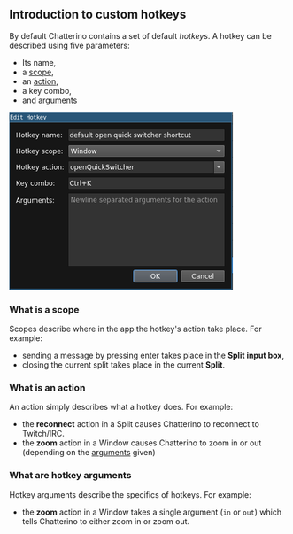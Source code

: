 ## Introduction to custom hotkeys

By default Chatterino contains a set of default *hotkeys*. A hotkey can be described using five parameters:

- Its name,
- a [scope][scope],
- an [action][action],
- a key combo,
- and [arguments][arguments]

![Open quick switcher hotkey being edited](images/hotkeys/Editing.png)

### What is a scope

Scopes describe where in the app the hotkey's action take place. For example:
- sending a message by pressing enter takes place in the **Split input box**,
- closing the current split takes place in the current **Split**.

### What is an action

An action simply describes what a hotkey does. For example:
- the **reconnect** action in a Split causes Chatterino to reconnect to Twitch/IRC.
- the **zoom** action in a Window causes Chatterino to zoom in or out (depending on the [arguments][arguments] given)

### What are hotkey arguments

Hotkey arguments describe the specifics of hotkeys. For example:
- the **zoom** action in a Window takes a single argument (`in` or `out`) which tells Chatterino to either zoom in or zoom out.

[arguments]:#what-are-hotkey-arguments
[action]:#what-is-an-action
[scope]:#what-is-a-scope
